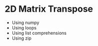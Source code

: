 # 2D Matrix Transpose

<ul>
  <li>Using numpy</li>
  <li>Using loops</li>
  <li>Using list comprehensions</li>
  <li>Using zip</li>
</ul>
